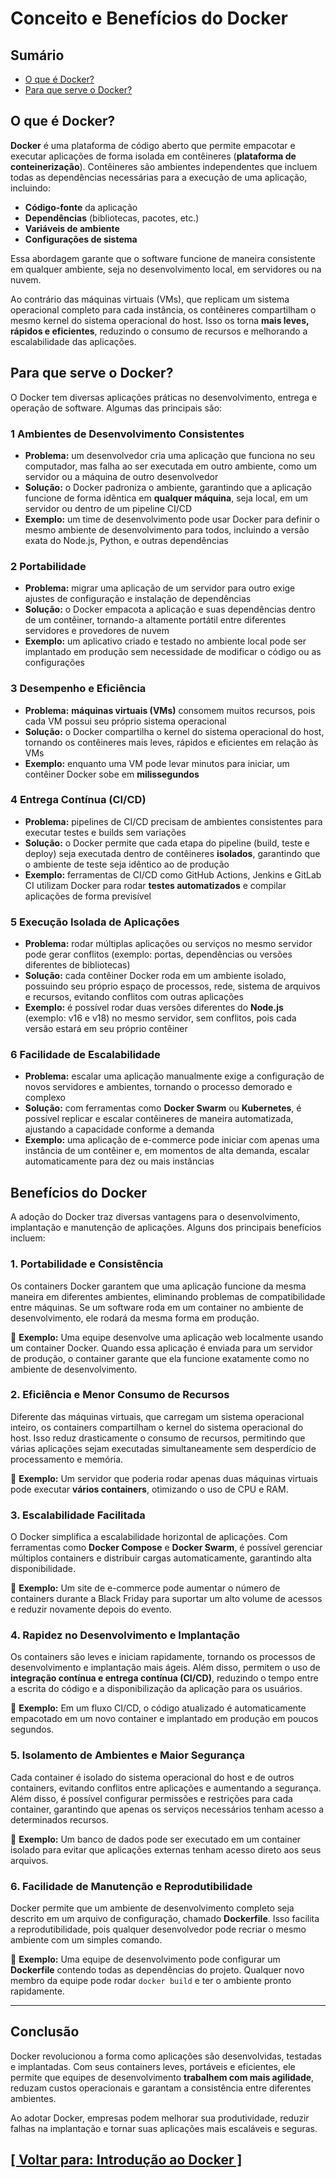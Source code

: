 # Conceito e Benefícios do Docker

<!--
TODO:
- Linkar este ponto com "Máquinas Virtuais"
- Linkar este ponto com "CI/CD"
- Linkar este ponto com "Kernel"
- Linkar este ponto com "Testes Automatizados"
- Linkar este ponto com "Node.js"
- Linkar este ponto com "Docker Swarm"
- Linkar este ponto com "Kubernetes"
-->

## Sumário

- [O que é Docker?](#docker)
- [Para que serve o Docker?](#para-serve-docker)

## <a id="docker">O que é Docker?</a>

**Docker** é uma plataforma de código aberto que permite empacotar e executar aplicações de forma isolada em contêineres (**plataforma de conteinerização**). Contêineres são ambientes independentes que incluem todas as dependências necessárias para a execução de uma aplicação, incluindo:

- **Código-fonte** da aplicação
- **Dependências** (bibliotecas, pacotes, etc.)
- **Variáveis de ambiente**
- **Configurações de sistema**

Essa abordagem garante que o software funcione de maneira consistente em qualquer ambiente, seja no desenvolvimento local, em servidores ou na nuvem.

Ao contrário das máquinas virtuais (VMs), que replicam um sistema operacional completo para cada instância, os contêineres compartilham o mesmo kernel do sistema operacional do host. Isso os torna **mais leves, rápidos e eficientes**, reduzindo o consumo de recursos e melhorando a escalabilidade das aplicações.

## <a id="para-serve-docker">Para que serve o Docker?</a>

O Docker tem diversas aplicações práticas no desenvolvimento, entrega e operação de software. Algumas das principais são:

### 1 Ambientes de Desenvolvimento Consistentes

- **Problema:** um desenvolvedor cria uma aplicação que funciona no seu computador, mas falha ao ser executada em outro ambiente, como um servidor ou a máquina de outro desenvolvedor
- **Solução:** o Docker padroniza o ambiente, garantindo que a aplicação funcione de forma idêntica em **qualquer máquina**, seja local, em um servidor ou dentro de um pipeline CI/CD
- **Exemplo:** um time de desenvolvimento pode usar Docker para definir o mesmo ambiente de desenvolvimento para todos, incluindo a versão exata do Node.js, Python, e outras dependências

### 2 Portabilidade

- **Problema:** migrar uma aplicação de um servidor para outro exige ajustes de configuração e instalação de dependências
- **Solução:** o Docker empacota a aplicação e suas dependências dentro de um contêiner, tornando-a altamente portátil entre diferentes servidores e provedores de nuvem
- **Exemplo:** um aplicativo criado e testado no ambiente local pode ser implantado em produção sem necessidade de modificar o código ou as configurações

### 3 Desempenho e Eficiência

- **Problema:** **máquinas virtuais (VMs)** consomem muitos recursos, pois cada VM possui seu próprio sistema operacional
- **Solução:** o Docker compartilha o kernel do sistema operacional do host, tornando os contêineres mais leves, rápidos e eficientes em relação às VMs
- **Exemplo:** enquanto uma VM pode levar minutos para iniciar, um contêiner Docker sobe em **milissegundos**

### 4 Entrega Contínua (CI/CD)

- **Problema:** pipelines de CI/CD precisam de ambientes consistentes para executar testes e builds sem variações
- **Solução:** o Docker permite que cada etapa do pipeline (build, teste e deploy) seja executada dentro de contêineres **isolados**, garantindo que o ambiente de teste seja idêntico ao de produção
- **Exemplo:** ferramentas de CI/CD como GitHub Actions, Jenkins e GitLab CI utilizam Docker para rodar **testes automatizados** e compilar aplicações de forma previsível

### 5 Execução Isolada de Aplicações

- **Problema:** rodar múltiplas aplicações ou serviços no mesmo servidor pode gerar conflitos (exemplo: portas, dependências ou versões diferentes de bibliotecas)
- **Solução:** cada contêiner Docker roda em um ambiente isolado, possuindo seu próprio espaço de processos, rede, sistema de arquivos e recursos, evitando conflitos com outras aplicações
- **Exemplo:** é possível rodar duas versões diferentes do **Node.js** (exemplo: v16 e v18) no mesmo servidor, sem conflitos, pois cada versão estará em seu próprio contêiner

### 6 Facilidade de Escalabilidade

- **Problema:** escalar uma aplicação manualmente exige a configuração de novos servidores e ambientes, tornando o processo demorado e complexo
- **Solução:** com ferramentas como **Docker Swarm** ou **Kubernetes**, é possível replicar e escalar contêineres de maneira automatizada, ajustando a capacidade conforme a demanda
- **Exemplo:** uma aplicação de e-commerce pode iniciar com apenas uma instância de um contêiner e, em momentos de alta demanda, escalar automaticamente para dez ou mais instâncias

<!-- SA: retomar a elaboração do tópico a partir do subtópico abaixo. -->

## Benefícios do Docker  

A adoção do Docker traz diversas vantagens para o desenvolvimento, implantação e manutenção de aplicações. Alguns dos principais benefícios incluem:  

### 1. **Portabilidade e Consistência**  
Os containers Docker garantem que uma aplicação funcione da mesma maneira em diferentes ambientes, eliminando problemas de compatibilidade entre máquinas. Se um software roda em um container no ambiente de desenvolvimento, ele rodará da mesma forma em produção.  

🔹 **Exemplo:** Uma equipe desenvolve uma aplicação web localmente usando um container Docker. Quando essa aplicação é enviada para um servidor de produção, o container garante que ela funcione exatamente como no ambiente de desenvolvimento.  

### 2. **Eficiência e Menor Consumo de Recursos**  
Diferente das máquinas virtuais, que carregam um sistema operacional inteiro, os containers compartilham o kernel do sistema operacional do host. Isso reduz drasticamente o consumo de recursos, permitindo que várias aplicações sejam executadas simultaneamente sem desperdício de processamento e memória.  

🔹 **Exemplo:** Um servidor que poderia rodar apenas duas máquinas virtuais pode executar **vários containers**, otimizando o uso de CPU e RAM.  

### 3. **Escalabilidade Facilitada**  
O Docker simplifica a escalabilidade horizontal de aplicações. Com ferramentas como **Docker Compose** e **Docker Swarm**, é possível gerenciar múltiplos containers e distribuir cargas automaticamente, garantindo alta disponibilidade.  

🔹 **Exemplo:** Um site de e-commerce pode aumentar o número de containers durante a Black Friday para suportar um alto volume de acessos e reduzir novamente depois do evento.  

### 4. **Rapidez no Desenvolvimento e Implantação**  
Os containers são leves e iniciam rapidamente, tornando os processos de desenvolvimento e implantação mais ágeis. Além disso, permitem o uso de **integração contínua e entrega contínua (CI/CD)**, reduzindo o tempo entre a escrita do código e a disponibilização da aplicação para os usuários.  

🔹 **Exemplo:** Em um fluxo CI/CD, o código atualizado é automaticamente empacotado em um novo container e implantado em produção em poucos segundos.  

### 5. **Isolamento de Ambientes e Maior Segurança**  
Cada container é isolado do sistema operacional do host e de outros containers, evitando conflitos entre aplicações e aumentando a segurança. Além disso, é possível configurar permissões e restrições para cada container, garantindo que apenas os serviços necessários tenham acesso a determinados recursos.  

🔹 **Exemplo:** Um banco de dados pode ser executado em um container isolado para evitar que aplicações externas tenham acesso direto aos seus arquivos.  

### 6. **Facilidade de Manutenção e Reprodutibilidade**  
Docker permite que um ambiente de desenvolvimento completo seja descrito em um arquivo de configuração, chamado **Dockerfile**. Isso facilita a reprodutibilidade, pois qualquer desenvolvedor pode recriar o mesmo ambiente com um simples comando.  

🔹 **Exemplo:** Uma equipe de desenvolvimento pode configurar um **Dockerfile** contendo todas as dependências do projeto. Qualquer novo membro da equipe pode rodar `docker build` e ter o ambiente pronto rapidamente.  

---

## Conclusão  

Docker revolucionou a forma como aplicações são desenvolvidas, testadas e implantadas. Com seus containers leves, portáveis e eficientes, ele permite que equipes de desenvolvimento **trabalhem com mais agilidade**, reduzam custos operacionais e garantam a consistência entre diferentes ambientes.  

Ao adotar Docker, empresas podem melhorar sua produtividade, reduzir falhas na implantação e tornar suas aplicações mais escaláveis e seguras.

## [[ Voltar para: Introdução ao Docker ]](./introducao-docker.md#conceito-beneficios-docker)